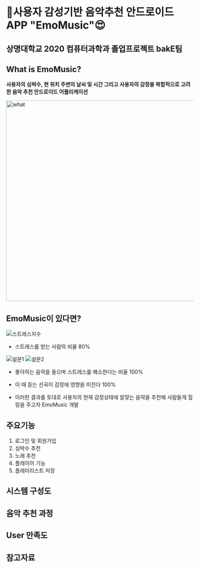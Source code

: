 # 🎵사용자 감성기반 음악추천 안드로이드 APP "EmoMusic"😍
## 상명대학교 2020 컴퓨터과학과 졸업프로젝트 bakE팀<br>

## What is EmoMusic?
**사용자의 심박수, 현 위치 주변의 날씨 및 시간 그리고 사용자의 감정을 복합적으로 고려한 음악 추천 안드로이드 어플리케이션**

<img width="539" alt="what" src="https://user-images.githubusercontent.com/18053479/101611626-168a7e80-3a4d-11eb-8b2d-6a94185260b5.PNG">

## EmoMusic이 있다면?

![스트레스지수](https://user-images.githubusercontent.com/18053479/101713774-abd45400-3adb-11eb-8ebf-5d7ff5b00127.png)

* 스트레스를 받는 사람의 비율 80%


![설문1](https://user-images.githubusercontent.com/18053479/101714136-4765c480-3adc-11eb-9638-eb4a44263bbc.png)
![설문2](https://user-images.githubusercontent.com/18053479/101714140-47fe5b00-3adc-11eb-9bca-8f1f345b7f4f.png)


* 좋아하는 음악을 들으며 스트레스를 해소한다는 비율 100%

* 이 때 듣는 선곡이 감정에 영향을 미친다 100%

* 이러한 결과를 토대로 사용자의 현재 감정상태에 알맞는 음악을 추천해 사람들게 힐링을 주고자 EmoMusic 개발


## 주요기능
1. 로그인 및 회원가입
2. 심박수 추천
3. 노래 추천
4. 플레이어 기능
5. 플레이리스트 저장


## 시스템 구성도

## 음악 추천 과정

## User 만족도

## 참고자료

